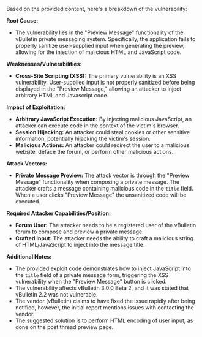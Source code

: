 Based on the provided content, here's a breakdown of the vulnerability:

**Root Cause:**

*   The vulnerability lies in the "Preview Message" functionality of the vBulletin private messaging system. Specifically, the application fails to properly sanitize user-supplied input when generating the preview, allowing for the injection of malicious HTML and JavaScript code.

**Weaknesses/Vulnerabilities:**

*   **Cross-Site Scripting (XSS):** The primary vulnerability is an XSS vulnerability. User-supplied input is not properly sanitized before being displayed in the "Preview Message," allowing an attacker to inject arbitrary HTML and Javascript code.

**Impact of Exploitation:**

*   **Arbitrary JavaScript Execution:** By injecting malicious JavaScript, an attacker can execute code in the context of the victim's browser.
*   **Session Hijacking:** An attacker could steal cookies or other sensitive information, potentially hijacking the victim's session.
*   **Malicious Actions:** An attacker could redirect the user to a malicious website, deface the forum, or perform other malicious actions.

**Attack Vectors:**

*   **Private Message Preview:** The attack vector is through the "Preview Message" functionality when composing a private message. The attacker crafts a message containing malicious code in the `title` field. When a user clicks "Preview Message" the unsanitized code will be executed.

**Required Attacker Capabilities/Position:**

*   **Forum User:** The attacker needs to be a registered user of the vBulletin forum to compose and preview a private message.
*   **Crafted Input:** The attacker needs the ability to craft a malicious string of HTML/JavaScript to inject into the message title.

**Additional Notes:**

*   The provided exploit code demonstrates how to inject JavaScript into the `title` field of a private message form, triggering the XSS vulnerability when the "Preview Message" button is clicked.
*   The vulnerability affects vBulletin 3.0.0 Beta 2, and it was stated that vBulletin 2.2 was not vulnerable.
*   The vendor (vBulletin) claims to have fixed the issue rapidly after being notified, however, the initial report mentions issues with contacting the vendor.
*   The suggested solution is to perform HTML encoding of user input, as done on the post thread preview page.